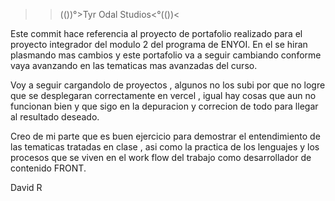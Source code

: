 >>(())°>Tyr Odal Studios<°(())<

Este commit hace referencia al proyecto de portafolio realizado para
el proyecto integrador del modulo 2 del programa de ENYOI.
En el se hiran plasmando mas cambios y este portafolio va a seguir
cambiando conforme vaya avanzando en las tematicas mas avanzadas del
curso.
>
Voy a seguir cargandolo de proyectos , algunos no los subi por que no
logre que se desplegaran correctamente en vercel , igual hay cosas que aun no 
funcionan bien y que sigo en la depuracion y correcion de todo para 
llegar al resultado deseado.

Creo de mi parte que es buen ejercicio para demostrar el entendimiento
de las tematicas tratadas en clase , asi como la practica de los 
lenguajes y los procesos que se viven en el work flow del trabajo como 
desarrollador de contenido FRONT.

David R

